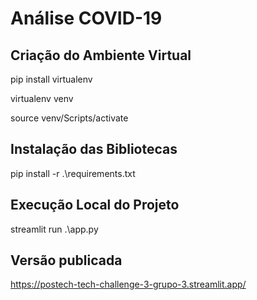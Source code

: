 # Análise COVID-19


## Criação do Ambiente Virtual

pip install virtualenv

virtualenv venv

source venv/Scripts/activate


## Instalação das Bibliotecas

pip install -r .\requirements.txt 


## Execução Local do Projeto

streamlit run .\app.py

## Versão publicada

https://postech-tech-challenge-3-grupo-3.streamlit.app/
